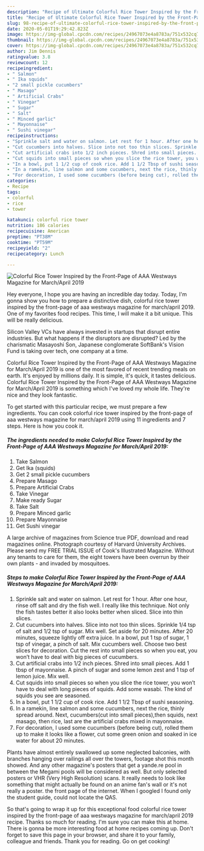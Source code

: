 ```yaml
---
description: "Recipe of Ultimate Colorful Rice Tower Inspired by the Front-Page of AAA Westways Magazine for March/April 2019"
title: "Recipe of Ultimate Colorful Rice Tower Inspired by the Front-Page of AAA Westways Magazine for March/April 2019"
slug: 98-recipe-of-ultimate-colorful-rice-tower-inspired-by-the-front-page-of-aaa-westways-magazine-for-march-april-2019
date: 2020-05-01T19:29:42.823Z
image: https://img-global.cpcdn.com/recipes/24967073e4a8783a/751x532cq70/colorful-rice-tower-inspired-by-the-front-page-of-aaa-westways-magazine-for-marchapril-2019-recipe-main-photo.jpg
thumbnail: https://img-global.cpcdn.com/recipes/24967073e4a8783a/751x532cq70/colorful-rice-tower-inspired-by-the-front-page-of-aaa-westways-magazine-for-marchapril-2019-recipe-main-photo.jpg
cover: https://img-global.cpcdn.com/recipes/24967073e4a8783a/751x532cq70/colorful-rice-tower-inspired-by-the-front-page-of-aaa-westways-magazine-for-marchapril-2019-recipe-main-photo.jpg
author: Jim Dennis
ratingvalue: 3.8
reviewcount: 12
recipeingredient:
- " Salmon"
- " Ika squids"
- "2 small pickle cucumbers"
- " Masago"
- " Artificial Crabs"
- " Vinegar"
- " Sugar"
- " Salt"
- " Minced garlic"
- " Mayonnaise"
- " Sushi vinegar"
recipeinstructions:
- "Sprinkle salt and water on salmon. Let rest for 1 hour. After one hour, rinse off salt and dry the fish well. I really like this technique. Not only the fish tastes better it also looks better when sliced. Slice into thin slices."
- "Cut cucumbers into halves. Slice into not too thin slices. Sprinkle 1/4 tsp of salt and 1/2 tsp of sugar. Mix well. Set aside for 20 minutes. After 20 minutes, squeeze lightly off extra juice. In a bowl, put 1 tsp of sugar, 1 tsp of vinegar, a pinch of salt. Mix cucumbers well. Choose two best slices for decoration. Cut the rest into small pieces so when you eat, you won’t have to deal with big pieces of cucumbers."
- "Cut artificial crabs into 1/2 inch pieces. Shred into small pieces. Add 1 tbsp of mayonnaise. A pinch of sugar and some lemon zest and 1 tsp of lemon juice. Mix well."
- "Cut squids into small pieces so when you slice the rice tower, you won’t have to deal with long pieces of squids. Add some wasabi. The kind of squids you see are seasoned."
- "In a bowl, put 1 1/2 cup of cook rice. Add 1 1/2 Tbsp of sushi seasoning."
- "In a ramekin, line salmon and some cucumbers, next the rice, thinly spread around. Next, cucumbers(cut into small pieces),then squids, next masago, then rice, last are the artificial crabs mixed in mayonnaise."
- "For decoration, I used some cucumbers (before being cut), rolled them up to make it looks like a flower, cut some green onion and soaked in ice water for about 20 minutes."
categories:
- Recipe
tags:
- colorful
- rice
- tower

katakunci: colorful rice tower 
nutrition: 186 calories
recipecuisine: American
preptime: "PT38M"
cooktime: "PT59M"
recipeyield: "2"
recipecategory: Lunch

---
```



![Colorful Rice Tower Inspired by the Front-Page of AAA Westways Magazine for March/April 2019](https://img-global.cpcdn.com/recipes/24967073e4a8783a/751x532cq70/colorful-rice-tower-inspired-by-the-front-page-of-aaa-westways-magazine-for-marchapril-2019-recipe-main-photo.jpg)

Hey everyone, I hope you are having an incredible day today. Today, I'm gonna show you how to prepare a distinctive dish, colorful rice tower inspired by the front-page of aaa westways magazine for march/april 2019. One of my favorites food recipes. This time, I will make it a bit unique. This will be really delicious.

Silicon Valley VCs have always invested in startups that disrupt entire industries. But what happens if the disruptors are disrupted? Led by the charismatic Masayoshi Son, Japanese conglomerate SoftBank&#39;s Vision Fund is taking over tech, one company at a time.

Colorful Rice Tower Inspired by the Front-Page of AAA Westways Magazine for March/April 2019 is one of the most favored of recent trending meals on earth. It's enjoyed by millions daily. It is simple, it's quick, it tastes delicious. Colorful Rice Tower Inspired by the Front-Page of AAA Westways Magazine for March/April 2019 is something which I've loved my whole life. They're nice and they look fantastic.


To get started with this particular recipe, we must prepare a few ingredients. You can cook colorful rice tower inspired by the front-page of aaa westways magazine for march/april 2019 using 11 ingredients and 7 steps. Here is how you cook it.

<!--inarticleads1-->

##### The ingredients needed to make Colorful Rice Tower Inspired by the Front-Page of AAA Westways Magazine for March/April 2019:

1. Take  Salmon
1. Get  Ika (squids)
1. Get 2 small pickle cucumbers
1. Prepare  Masago
1. Prepare  Artificial Crabs
1. Take  Vinegar
1. Make ready  Sugar
1. Take  Salt
1. Prepare  Minced garlic
1. Prepare  Mayonnaise
1. Get  Sushi vinegar


A large archive of magazines from Science true PDF, download and read magazines online. Photograph courtesy of Harvard University Archives. Please send my FREE TRIAL ISSUE of Cook&#39;s Illustrated Magazine. Without any tenants to care for them, the eight towers have been overrun by their own plants - and invaded by mosquitoes. 

<!--inarticleads2-->

##### Steps to make Colorful Rice Tower Inspired by the Front-Page of AAA Westways Magazine for March/April 2019:

1. Sprinkle salt and water on salmon. Let rest for 1 hour. After one hour, rinse off salt and dry the fish well. I really like this technique. Not only the fish tastes better it also looks better when sliced. Slice into thin slices.
1. Cut cucumbers into halves. Slice into not too thin slices. Sprinkle 1/4 tsp of salt and 1/2 tsp of sugar. Mix well. Set aside for 20 minutes. After 20 minutes, squeeze lightly off extra juice. In a bowl, put 1 tsp of sugar, 1 tsp of vinegar, a pinch of salt. Mix cucumbers well. Choose two best slices for decoration. Cut the rest into small pieces so when you eat, you won’t have to deal with big pieces of cucumbers.
1. Cut artificial crabs into 1/2 inch pieces. Shred into small pieces. Add 1 tbsp of mayonnaise. A pinch of sugar and some lemon zest and 1 tsp of lemon juice. Mix well.
1. Cut squids into small pieces so when you slice the rice tower, you won’t have to deal with long pieces of squids. Add some wasabi. The kind of squids you see are seasoned.
1. In a bowl, put 1 1/2 cup of cook rice. Add 1 1/2 Tbsp of sushi seasoning.
1. In a ramekin, line salmon and some cucumbers, next the rice, thinly spread around. Next, cucumbers(cut into small pieces),then squids, next masago, then rice, last are the artificial crabs mixed in mayonnaise.
1. For decoration, I used some cucumbers (before being cut), rolled them up to make it looks like a flower, cut some green onion and soaked in ice water for about 20 minutes.


Plants have almost entirely swallowed up some neglected balconies, with branches hanging over railings all over the towers, footage shot this month showed. And any other magazine&#39;s posters that get a yande.re pool in between the Megami pools will be considered as well. But only selected posters or VHR (Very High Resolution) scans. It really needs to look like something that might actually be found on an anime fan&#39;s wall or it&#39;s not really a poster. the front page of the internet. When I googled I found only the student guide, could not locate the QAS. 

So that's going to wrap it up for this exceptional food colorful rice tower inspired by the front-page of aaa westways magazine for march/april 2019 recipe. Thanks so much for reading. I'm sure you can make this at home. There is gonna be more interesting food at home recipes coming up. Don't forget to save this page in your browser, and share it to your family, colleague and friends. Thank you for reading. Go on get cooking!
